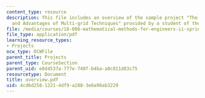 ```yaml
---
content_type: resource
description: This file includes an overview of the sample project "The Fundamentals
  and Advantages of Multi-grid Techniques" provided by a student of the class.
file: /media/courses/18-086-mathematical-methods-for-engineers-ii-spring-2006/4cd6d25812214df9a2883e6a96ab3229_overview.pdf
file_type: application/pdf
learning_resource_types:
- Projects
ocw_type: OCWFile
parent_title: Projects
parent_type: CourseSection
parent_uid: e8d4537a-777e-740f-b4ba-a0c811d83c75
resourcetype: Document
title: overview.pdf
uid: 4cd6d258-1221-4df9-a288-3e6a96ab3229
---
```

